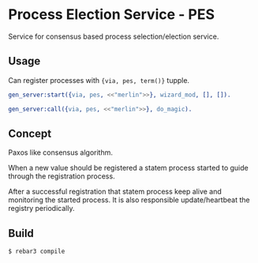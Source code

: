 # Process Election Service - PES
Service for consensus based process selection/election service.

## Usage

Can register processes with `{via, pes, term()}` tupple. 

```erlang
gen_server:start({via, pes, <<"merlin">>}, wizard_mod, [], []).
```

```erlang
gen_server:call({via, pes, <<"merlin">>}, do_magic).
```

## Concept
Paxos like consensus algorithm.

When a new value should be registered a statem process started 
to guide through the registration process. 

After a successful registration that statem process keep alive and
monitoring the started process. 
It is also responsible update/heartbeat the registry periodically.


Build
-----

    $ rebar3 compile
